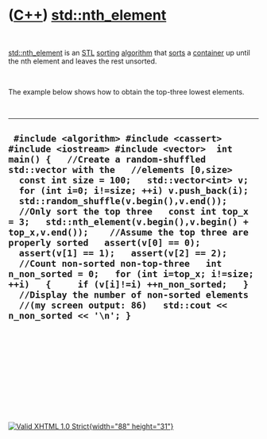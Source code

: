



 

 

 

 

 

([C++](Cpp.htm)) [std::nth\_element](CppNth_element.htm)
========================================================

 

[std::nth\_element](CppNth_element.htm) is an [STL](CppStl.htm)
[sorting](CppSort.htm) [algorithm](CppAlgorithm.htm) that
[sorts](CppSort.htm) a [container](CppContainer.htm) up until the nth
element and leaves the rest unsorted.

 

The example below shows how to obtain the top-three lowest elements.

 

  -----------------------------------------------------------------------------------------------------------------------------------------------------------------------------------------------------------------------------------------------------------------------------------------------------------------------------------------------------------------------------------------------------------------------------------------------------------------------------------------------------------------------------------------------------------------------------------------------------------------------------------------------------------------------------------------------------------------------------------------------------------------------------------------------
  ` #include <algorithm> #include <cassert> #include <iostream> #include <vector>  int main() {   //Create a random-shuffled std::vector with the   //elements [0,size>   const int size = 100;   std::vector<int> v;   for (int i=0; i!=size; ++i) v.push_back(i);   std::random_shuffle(v.begin(),v.end());    //Only sort the top three   const int top_x = 3;   std::nth_element(v.begin(),v.begin() + top_x,v.end());    //Assume the top three are properly sorted   assert(v[0] == 0);   assert(v[1] == 1);   assert(v[2] == 2);    //Count non-sorted non-top-three   int n_non_sorted = 0;   for (int i=top_x; i!=size; ++i)   {     if (v[i]!=i) ++n_non_sorted;   }   //Display the number of non-sorted elements   //(my screen output: 86)   std::cout << n_non_sorted << '\n'; }`
  -----------------------------------------------------------------------------------------------------------------------------------------------------------------------------------------------------------------------------------------------------------------------------------------------------------------------------------------------------------------------------------------------------------------------------------------------------------------------------------------------------------------------------------------------------------------------------------------------------------------------------------------------------------------------------------------------------------------------------------------------------------------------------------------------

 

 

 

 

 





 

[![Valid XHTML 1.0 Strict](valid-xhtml10.png){width="88"
height="31"}](http://validator.w3.org/check?uri=referer)
